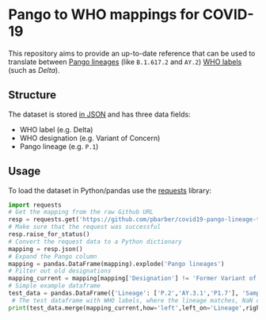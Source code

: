 # Pango to WHO mappings for COVID-19

This repository aims to provide an up-to-date reference that can be used to translate between [Pango lineages](https://cov-lineages.org/) (like `B.1.617.2` and `AY.2`) [WHO labels](https://www.who.int/en/activities/tracking-SARS-CoV-2-variants/) (such as *Delta*).

## Structure

The dataset is stored [in JSON](mapping.json) and has three data fields:

* WHO label (e.g. Delta)
* WHO designation (e.g. Variant of Concern)
* Pango lineage (e.g. `P.1`)

## Usage

To load the dataset in Python/pandas use the [requests](https://docs.python-requests.org/en/master/) library:

```python
import requests
# Get the mapping from the raw Github URL
resp = requests.get('https://github.com/pbarber/covid19-pango-lineage-to-who-label/raw/main/mapping.json')
# Make sure that the request was successful
resp.raise_for_status()
# Convert the request data to a Python dictionary
mapping = resp.json()
# Expand the Pango column
mapping = pandas.DataFrame(mapping).explode('Pango lineages')
# Filter out old designations
mapping_current = mapping[mapping['Designation'] != 'Former Variant of Interest']
# Simple example dataframe
test_data = pandas.DataFrame({'Lineage': ['P.2','AY.3.1','P1.7'], 'Sample number': [1,2,3]})
 # The test dataframe with WHO labels, where the lineage matches, NaN otherwise
print(test_data.merge(mapping_current,how='left',left_on='Lineage',right_on='Pango lineages'))
```
